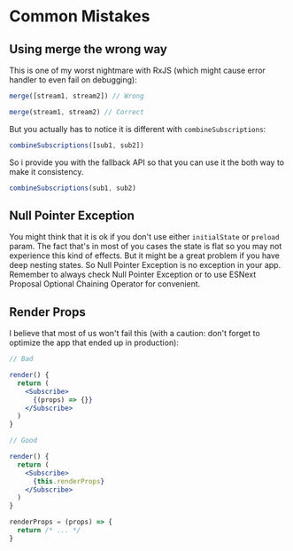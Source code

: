 # Common Mistakes

## Using merge the wrong way

This is one of my worst nightmare with RxJS (which might cause error handler to even fail on debugging):

```jsx
merge([stream1, stream2]) // Wrong

merge(stream1, stream2) // Correct
```

But you actually has to notice it is different with `combineSubscriptions`:

```jsx
combineSubscriptions([sub1, sub2])
```

So i provide you with the fallback API so that you can use it the both way to make it consistency.

```jsx
combineSubscriptions(sub1, sub2)
```

## Null Pointer Exception

You might think that it is ok if you don't use either `initialState` or `preload` param. The fact that's in most of you cases the state is flat so you may not experience this kind of effects. But it might be a great problem if you have deep nesting states. So Null Pointer Exception is no exception in your app. Remember to always check Null Pointer Exception or to use ESNext Proposal Optional Chaining Operator for convenient.

## Render Props

I believe that most of us won't fail this (with a caution: don't forget to optimize the app that ended up in production):

```jsx
// Bad

render() {
  return (
    <Subscribe>
      {(props) => {}}
    </Subscribe>
  )
}

// Good

render() {
  return (
    <Subscribe>
      {this.renderProps}
    </Subscribe>
  )
}

renderProps = (props) => {
  return /* ... */
}
```
